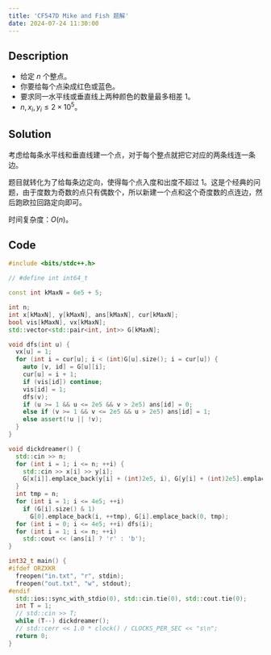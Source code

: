 ```yaml
---
title: 'CF547D Mike and Fish 题解'
date: 2024-07-24 11:30:00
---
```


## Description

- 给定 $n$ 个整点。
- 你要给每个点染成红色或蓝色。
- 要求同一水平线或垂直线上两种颜色的数量最多相差 $1$。
- $n,x_i, y_i \le 2 \times 10^5$。

## Solution

考虑给每条水平线和垂直线建一个点，对于每个整点就把它对应的两条线连一条边。

题目就转化为了给每条边定向，使得每个点入度和出度不超过 $1$。这是个经典的问题，由于度数为奇数的点只有偶数个，所以新建一个点和这个奇度数的点连边，然后跑欧拉回路定向即可。

时间复杂度：$O(n)$。

## Code

```cpp
#include <bits/stdc++.h>

// #define int int64_t

const int kMaxN = 6e5 + 5;

int n;
int x[kMaxN], y[kMaxN], ans[kMaxN], cur[kMaxN];
bool vis[kMaxN], vx[kMaxN];
std::vector<std::pair<int, int>> G[kMaxN];

void dfs(int u) {
  vx[u] = 1;
  for (int i = cur[u]; i < (int)G[u].size(); i = cur[u]) {
    auto [v, id] = G[u][i];
    cur[u] = i + 1;
    if (vis[id]) continue;
    vis[id] = 1;
    dfs(v);
    if (u >= 1 && u <= 2e5 && v > 2e5) ans[id] = 0;
    else if (v >= 1 && v <= 2e5 && u > 2e5) ans[id] = 1;
    else assert(!u || !v);
  }
}

void dickdreamer() {
  std::cin >> n;
  for (int i = 1; i <= n; ++i) {
    std::cin >> x[i] >> y[i];
    G[x[i]].emplace_back(y[i] + (int)2e5, i), G[y[i] + (int)2e5].emplace_back(x[i], i);
  }
  int tmp = n;
  for (int i = 1; i <= 4e5; ++i)
    if (G[i].size() & 1)
      G[0].emplace_back(i, ++tmp), G[i].emplace_back(0, tmp);
  for (int i = 0; i <= 4e5; ++i) dfs(i);
  for (int i = 1; i <= n; ++i)
    std::cout << (ans[i] ? 'r' : 'b');
}

int32_t main() {
#ifdef ORZXKR
  freopen("in.txt", "r", stdin);
  freopen("out.txt", "w", stdout);
#endif
  std::ios::sync_with_stdio(0), std::cin.tie(0), std::cout.tie(0);
  int T = 1;
  // std::cin >> T;
  while (T--) dickdreamer();
  // std::cerr << 1.0 * clock() / CLOCKS_PER_SEC << "s\n";
  return 0;
}
```